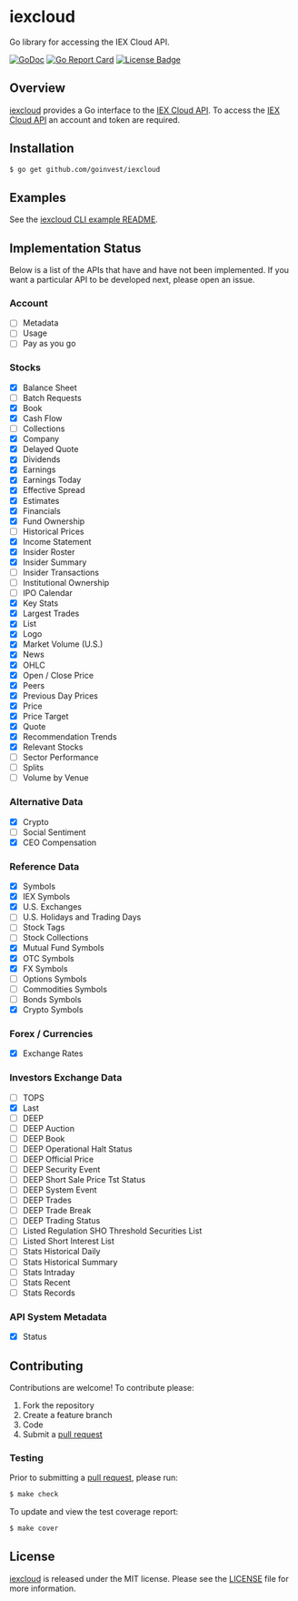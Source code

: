 # iexcloud

Go library for accessing the IEX Cloud API.

[![GoDoc][godoc badge]][godoc link]
[![Go Report Card][report badge]][report card]
[![License Badge][license badge]][LICENSE]

## Overview

[iexcloud][] provides a Go interface to the [IEX Cloud API][1]. To
access the [IEX Cloud API][1] an account and token are required.

## Installation

```bash
$ go get github.com/goinvest/iexcloud
```

## Examples

See the [iexcloud CLI example README][2].

## Implementation Status

Below is a list of the APIs that have and have not been implemented. If
you want a particular API to be developed next, please open an issue.

### Account

- [ ] Metadata
- [ ] Usage
- [ ] Pay as you go

### Stocks

- [x] Balance Sheet
- [ ] Batch Requests
- [x] Book
- [x] Cash Flow
- [ ] Collections
- [x] Company
- [x] Delayed Quote
- [x] Dividends
- [x] Earnings
- [x] Earnings Today
- [x] Effective Spread
- [x] Estimates
- [x] Financials
- [x] Fund Ownership
- [ ] Historical Prices
- [x] Income Statement
- [x] Insider Roster
- [x] Insider Summary
- [ ] Insider Transactions
- [ ] Institutional Ownership
- [ ] IPO Calendar
- [x] Key Stats
- [x] Largest Trades
- [x] List
- [x] Logo
- [x] Market Volume (U.S.)
- [x] News
- [x] OHLC
- [x] Open / Close Price
- [x] Peers
- [x] Previous Day Prices
- [x] Price
- [x] Price Target
- [x] Quote
- [x] Recommendation Trends
- [x] Relevant Stocks
- [ ] Sector Performance
- [ ] Splits
- [ ] Volume by Venue

### Alternative Data

- [x] Crypto
- [ ] Social Sentiment
- [x] CEO Compensation

### Reference Data

- [x] Symbols
- [x] IEX Symbols
- [x] U.S. Exchanges
- [ ] U.S. Holidays and Trading Days
- [ ] Stock Tags
- [ ] Stock Collections
- [x] Mutual Fund Symbols
- [x] OTC Symbols
- [x] FX Symbols
- [ ] Options Symbols
- [ ] Commodities Symbols
- [ ] Bonds Symbols
- [x] Crypto Symbols

### Forex / Currencies

- [x] Exchange Rates

### Investors Exchange Data

- [ ] TOPS
- [x] Last
- [ ] DEEP
- [ ] DEEP Auction
- [ ] DEEP Book
- [ ] DEEP Operational Halt Status
- [ ] DEEP Official Price
- [ ] DEEP Security Event
- [ ] DEEP Short Sale Price Tst Status
- [ ] DEEP System Event
- [ ] DEEP Trades
- [ ] DEEP Trade Break
- [ ] DEEP Trading Status
- [ ] Listed Regulation SHO Threshold Securities List
- [ ] Listed Short Interest List
- [ ] Stats Historical Daily
- [ ] Stats Historical Summary
- [ ] Stats Intraday
- [ ] Stats Recent
- [ ] Stats Records

### API System Metadata

- [x] Status

## Contributing

Contributions are welcome! To contribute please:

1. Fork the repository
2. Create a feature branch
3. Code
4. Submit a [pull request][]

### Testing

Prior to submitting a [pull request][], please run:

```bash
$ make check
```

To update and view the test coverage report:

```bash
$ make cover
```

## License

[iexcloud][] is released under the MIT license. Please see the
[LICENSE][] file for more information.


[1]:https://iexcloud.io
[2]: https://github.com/goinvest/iexcloud/blob/master/examples/iexcloud/README.md
[iexcloud]: https://github.com/goinvest/iexcloud
[godoc badge]: https://godoc.org/github.com/goinvest/iexcloud?status.svg
[godoc link]: https://godoc.org/github.com/goinvest/iexcloud
[LICENSE]: https://github.com/goinvest/iexcloud/blob/master/LICENSE
[license badge]: https://img.shields.io/badge/license-MIT-blue.svg
[pull request]: https://help.github.com/articles/using-pull-requests
[report badge]: https://goreportcard.com/badge/github.com/goinvest/iexcloud
[report card]: https://goreportcard.com/report/github.com/goinvest/iexcloud
